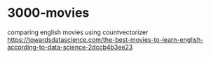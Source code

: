 # 3000-movies
comparing english movies using countvectorizer
https://towardsdatascience.com/the-best-movies-to-learn-english-according-to-data-science-2dccb4b3ee23
